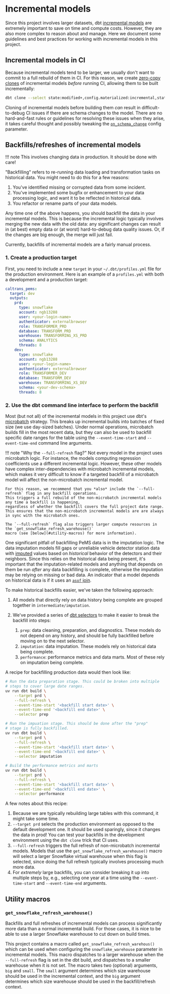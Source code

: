 # Incremental models

Since this project involves larger datasets,
dbt [incremental models](https://docs.getdbt.com/docs/build/incremental-models)
are extremely important to save on time and compute costs.
However, they are also more complex to reason about and manage.
Here we document some guidelines and best practices for working with
incremental models in this project.

## Incremental models in CI

Because incremental models tend to be larger, we usually don't want to commit to a full rebuild of them in CI.
For this reason, we create [zero-copy clones](https://docs.snowflake.com/en/user-guide/tables-storage-considerations#label-cloning-tables)
of incremental models *before* running CI, allowing them to be built incrementally:

```bash
dbt clone --select state:modified+,config.materialized:incremental,state:old
```

Cloning of incremental models before building them *can* result in difficult-to-debug
CI issues if there are schema changes to the model.
There are no hard-and-fast rules or guidelines for resolving these issues when they arise,
it takes careful thought and possibly tweaking the
[`on_schema_change`](https://docs.getdbt.com/docs/build/incremental-models#what-if-the-columns-of-my-incremental-model-change)
config parameter.

## Backfills/refreshes of incremental models

!!! note
    This involves changing data in production. It should be done with care!

"Backfilling" refers to re-running data loading and transformation tasks on historical data.
You might need to do this for a few reasons:

1. You've identified missing or corrupted data from some incident.
1. You've implemented some bugfix or enhancement to your data processing logic,
    and want it to be reflected in historical data.
1. You refactor or rename parts of your data models.

Any time one of the above happens, you should backfill the data in your incremental models.
This is because the incremental logic typically involves merging the new data with the old data:
any significant changes can result in (at best) empty data or (at worst) hard-to-debug data quality issues.
Or, if the changes are big enough, the merge will just fail.

Currently, backfills of incremental models are a fairly manual process.

### 1. Create a production target

First, you need to include a new `target` in your `~/.dbt/profiles.yml` file for the production environment.
Here is an example of a `profiles.yml` with both a development and a production target:

```yml
caltrans_pems:
  target: dev
  outputs:
    prd:
      type: snowflake
      account: ngb13288
      user: <your-login-name>
      authenticator: externalbrowser
      role: TRANSFORMER_PRD
      database: TRANSFORM_PRD
      warehouse: TRANSFORMING_XS_PRD
      schema: ANALYTICS
      threads: 8
    dev:
      type: snowflake
      account: ngb13288
      user: <your-login-name>
      authenticator: externalbrowser
      role: TRANSFORMER_DEV
      database: TRANSFORM_DEV
      warehouse: TRANSFORMING_XS_DEV
      schema: <your-dev-schema>
      threads: 8
```

### 2. Use the dbt command line interface to perform the backfill

Most (but not all) of the incremental models in this project use dbt's
[microbatch](https://docs.getdbt.com/docs/build/incremental-microbatch) strategy.
This breaks up incremental builds into batches of fixed size (we use day-sized batches).
Under normal operations, microbatch builds fill in the most recent data,
but they can also be used to backfill specific date ranges for the table using the
`--event-time-start` and `--event-time-end` command line arguments.

!!! note "Why the `--full-refresh` flag?"
    Not every model in the project uses microbatch logic. For instance, the models
    computing regression coefficients use a different incremental logic.
    However, these other models have complex inter-dependencies with microbatch incremental models,
    which makes it very difficult to know if a targeted backfill of a microbatch model
    will affect the non-microbatch incremental model.

    For this reason, we recommend that you *also* include the `--full-refresh` flag in any backfill operations.
    This triggers a full rebuild of the non-microbatch incremental models any time a backfill is happening,
    regardless of whether the backfill covers the full project date range.
    This ensures that the non-microbatch incremental models are are always in sync with the microbatch ones.

    The `--full-refresh` flag also triggers larger compute resources in the `get_snowflake_refresh_warehouse()`
    macro (see [below](#utility-macros) for more information).

One significant pitfall of backfilling PeMS data is in the imputation logic.
The data imputation models fill gaps or unreliable vehicle detector station data
with [imputed](https://en.wikipedia.org/wiki/Imputation_(statistics)) values
based on *historical* behavior of the detectors and their neighbors.
Since this relies on the historical data being present,
it's important that the imputation-related models and anything that depends on them
be run *after* any data backfilling is complete,
otherwise the imputation may be relying on missing or bad data.
An indicator that a model depends on historical data is if it uses an
[`asof` join](https://docs.snowflake.com/en/sql-reference/constructs/asof-join).

To make historical backfills easier, we've taken the following approach:

1. All models that directly rely on data history being complete are grouped together in `intermediate/imputation`.
1. We've provided a series of [dbt selectors](https://docs.getdbt.com/reference/node-selection/yaml-selectors)
    to make it easier to break the backfill into steps:

    1. `prep`: data cleaning, preparation, and diagnostics.
        These models do not depend on any history, and should be fully backfilled before
        moving on to the next selector.
    1. `imputation`: data imputation. These models rely on historical data being complete.
    1. `performance`: performance metrics and data marts. Most of these rely on imputation
        being complete.

A recipe for backfilling production data would then look like:

```bash
# Run the data preparation stage. This could be broken into multiple
# steps to cover large date ranges.
uv run dbt build \
    --target prd \
    --full-refresh \
    --event-time-start '<backfill start date>' \
    --event-time-end '<backfill end date>' \
    --selector prep

# Run the impuation stage. This should be done after the "prep"
# stage is fully backfilled.
uv run dbt build \
    --target prd \
    --full-refresh \
    --event-time-start '<backfill start date>' \
    --event-time-end '<backfill end date>' \
    --selector imputation

# Build the performance metrics and marts
uv run dbt build \
    --target prd \
    --full-refresh \
    --event-time-start '<backfill start date>' \
    --event-time-end '<backfill end date>' \
    --selector performance
```

A few notes about this recipe:

1. Because we are typically rebuilding large tables with this command, it might take some time.
1. `--target prd` selects the production environment as opposed to the default development one.
    It should be used sparingly, since it changes the data in prod!
    You can test your backfills in the development environment using the `dbt clone` trick that CI uses.
1. `--full-refresh` triggers the full refresh of non-microbatch incremental models.
    Models that use the `get_snowflake_refresh_warehouse()`
    macro will select a larger Snowflake virtual warehouse when this flag is selected,
    since doing the full refresh typically involves processing much more data.
1. For *extremely* large backfills, you can consider breaking it up into multiple steps by, e.g.,
    selecting one year at a time using the `--event-time-start` and `--event-time-end` arguments.

## Utility macros

### `get_snowflake_refresh_warehouse()`

Backfills and full refreshes of incremental models can process significantly more data than a normal incremental build.
For those cases, it is nice to be able to use a larger Snowflake warehouse to cut down on build times.

This project contains a macro called `get_snowflake_refresh_warehous()` which can be used
when configuring the `snowflake_warehouse` parameter in incremental models.
This macro dispatches to a larger warehouse when the `--full-refresh` flag is set in
the dbt build, and dispatches to a smaller warehouse when it is not set.
The macro takes two (optional) arguments, `big` and `small`.
The `small` argument determines which size warehouse should be used in the incremental context,
and the `big` argument determines which size warehouse should be used in the backfill/refresh context.
